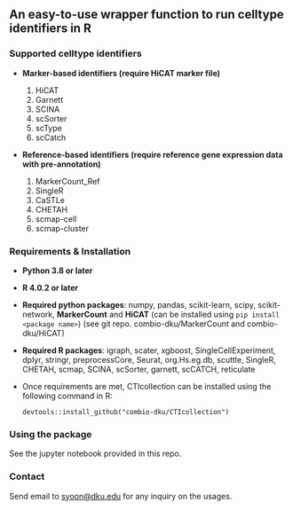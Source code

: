 ## An easy-to-use wrapper function to run celltype identifiers in R

### Supported celltype identifiers 
- __Marker-based identifiers (require HiCAT marker file)__
    1. HiCAT
    1. Garnett
    2. SCINA
    3. scSorter
    4. scType
    5. scCatch

- __Reference-based identifiers (require reference gene expression data with pre-annotation)__ 
    1. MarkerCount_Ref
    1. SingleR
    2. CaSTLe
    3. CHETAH
    4. scmap-cell
    5. scmap-cluster

### Requirements & Installation
- __Python 3.8 or later__
- __R 4.0.2 or later__
- __Required python packages__: numpy, pandas, scikit-learn, scipy, scikit-network, __MarkerCount__ and __HiCAT__ (can be installed using `pip install <package name>`) (see git repo. combio-dku/MarkerCount and combio-dku/HiCAT)
- __Required R packages__: igraph, scater, xgboost, SingleCellExperiment, dplyr, stringr, preprocessCore, Seurat, org.Hs.eg.db, scuttle, SingleR, CHETAH, scmap, SCINA, scSorter, garnett, scCATCH, reticulate
- Once requirements are met, CTIcollection can be installed using the following command in R: 

   `devtools::install_github("combio-dku/CTIcollection")`

### Using the package
See the jupyter notebook provided in this repo.

### Contact
Send email to syoon@dku.edu for any inquiry on the usages.

